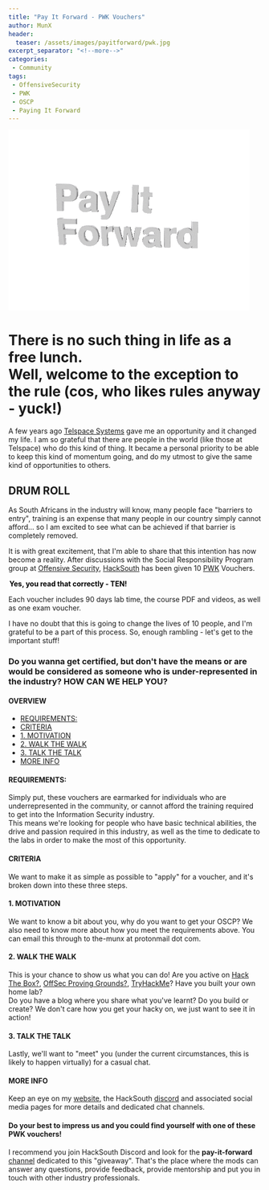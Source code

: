 ```yaml
---
title: "Pay It Forward - PWK Vouchers"
author: MunX
header:
  teaser: /assets/images/payitforward/pwk.jpg
excerpt_separator: "<!--more-->"
categories:
 - Community
tags:
 - OffensiveSecurity
 - PWK
 - OSCP
 - Paying It Forward
---
```


<style>
.media-container {
  width: 100%;
  justify-content: center;
  display: flex;
  margin: 10px 0;
}

.media-container > * {
  margin: 0 auto;
  max-width: 100%;
}
</style>

<img src="/assets/images/payitforward/pif.gif" alt="Pay it forward!"/>

<h1>There is no such thing in life as a free lunch. <br/> Well, welcome to the exception to the rule (cos, who likes rules anyway - yuck!)</h1>

<p> A few years ago <a target="_blank" href="https://telspace.co.za/"><i class="fas fa-external-link-square-alt"></i> Telspace Systems</a> gave me an opportunity and it changed my life. I am so grateful that there are people in the world (like those at Telspace) who do this kind of thing. It became a personal priority to be able to keep this kind of momentum going, and do my utmost to give the same kind of opportunities to others.</p>

<!--more-->


<h2> DRUM ROLL </h2>
<p> As South Africans in the industry will know, many people face "barriers to entry", training is an expense that many people in our country simply cannot afford... so I am excited to see what can be achieved if that barrier is completely removed.</p>

<p> It is with great excitement, that I'm able to share that this intention has now become a reality. After discussions with the Social Responsibility Program group at <a target="_blank" href="https://www.offensive-security.com/"><i class="fas fa-external-link-square-alt"></i> Offensive Security</a>, <a target="_blank" href="https://hacksouth.africa/"><i class="fas fa-external-link-square-alt"></i> HackSouth</a> has been given 10 <a target="_blank" href="https://www.offensive-security.com/pwk-oscp//"><i class="fas fa-external-link-square-alt"></i> PWK</a> Vouchers.</p>
<p><strong><span style="background-color: white; color: black;padding: 2px;">Yes, you read that correctly - TEN!</span></strong>
<p> Each voucher includes 90 days lab time, the course PDF and videos, as well as one exam voucher. </p>
<p> I have no doubt that this is going to change the lives of 10 people, and I'm grateful to be a part of this process. So, enough rambling - let's get to the important stuff! </p>

<h3> Do you wanna get certified, but don't have the means or are would be considered as someone who is under-represented in the industry? HOW CAN WE HELP YOU? </h3>
  <h4>OVERVIEW</h4>
  <ul>
    <li><a class="no-underline" href="#REQUIREMENTS:">REQUIREMENTS:</a></li>
    <li><a class="no-underline" href="#CRITERIA">CRITERIA</a></li>
    <li><a class="no-underline" href="#MOTIVATION">1. MOTIVATION</a></li>
    <li><a class="no-underline" href="#WALK-THE-WALK">2. WALK THE WALK</a></li>
    <li><a class="no-underline" href="#TALK-THE-TALK">3. TALK THE TALK</a></li>
    <li><a class="no-underline" href="#MORE-INFO">MORE INFO</a></li>
  </ul>

  <h4 id="REQUIREMENTS:">REQUIREMENTS:</h4>
  <p>Simply put, these vouchers are earmarked for individuals who are underrepresented in the community, or cannot afford the training required to get into the Information Security industry. <br/> This means we're looking for people who have basic technical abilities, the drive and passion required in this industry, as well as the time to dedicate to the labs in order to make the most of this opportunity.</p>

  <h4 id="CRITERIA">CRITERIA</h4>
  <p>We want to make it as simple as possible to "apply" for a voucher, and it's broken down into these three steps.</p>

  <h4 id="MOTIVATION">1. MOTIVATION</h4>
  <p>We want to know a bit about you, why do you want to get your OSCP? We also need to know more about how you meet the requirements above. You can email this through to the-munx at protonmail dot com. </p>

  <h4 id="WALK-THE-WALK">2. WALK THE WALK</h4>
  <p>This is your chance to show us what you can do! Are you active on <a target="_blank" href="https://www.hackthebox.eu/"><i class="fas fa-external-link-square-alt"></i> Hack The Box?</a>, <a target="_blank" href="https://www.offensive-security.com/labs/"><i class="fas fa-external-link-square-alt"></i> OffSec Proving Grounds?</a>, <a target="_blank" href="https://tryhackme.com/"><i class="fas fa-external-link-square-alt"></i> TryHackMe</a>? Have you built your own home lab? <br/> Do you have a blog where you share what you've learnt? Do you build or create? We don't care how you get your hacky on, we just want to see it in action!</p>

  <h4 id="TALK-THE-TALK">3. TALK THE TALK</h4>
  <p>Lastly, we'll want to "meet" you (under the current circumstances, this is likely to happen virtually) for a casual chat.</p>

  <h4 id="MORE-INFO">MORE INFO</h4>
  <p>Keep an eye on my <a target="_blank" href="https://www.the-munx.com/"><i class="fas fa-external-link-square-alt"></i> website</a>, the HackSouth <a target="_blank" href="https://discord.com/invite/hacksouth"><i class="fas fa-external-link-square-alt"></i> discord</a> and associated social media pages for more details and dedicated chat channels.</p>
  
  <h4>Do your best to impress us and you could find yourself with one of these PWK vouchers!</h4>

  <p>I recommend you join HackSouth Discord and look for the <strong>pay-it-forward</strong> <a target="_blank" href="https://discord.gg/XUCzKmRh"><i class="fas fa-external-link-square-alt"></i> channel</a>  dedicated to this "giveaway". That's the place where the mods can answer any questions, provide feedback, provide mentorship and put you in touch with other industry professionals.</p>
